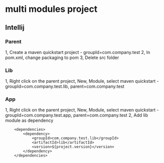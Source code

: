 # multi modules project

## Intellij

### Parent
1, Create a maven quickstart project - groupId=com.company.test
2, In pom.xml, change packaging to pom
3, Delete src folder

### Lib
1, Right click on the parent project, New, Module, select maven quickstart - groupId=com.company.test.lib, parent=com.company.test

### App
1, Right click on the parent project, New, Module, select maven quickstart - groupId=com.company.test.app, parent=com.company.test
2, Add lib module as dependency
```
    <dependencies>
        <dependency>
            <groupId>com.company.test.lib</groupId>
            <artifactId>lib</artifactId>
            <version>${project.version}</version>
        </dependency>
    </dependencies>
```

